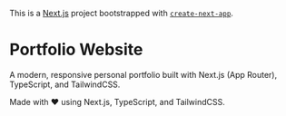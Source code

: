 This is a [Next.js](https://nextjs.org) project bootstrapped with [`create-next-app`](https://nextjs.org/docs/app/api-reference/cli/create-next-app).


# Portfolio Website

A modern, responsive personal portfolio built with Next.js (App Router), TypeScript, and TailwindCSS.


Made with ❤️ using Next.js, TypeScript, and TailwindCSS.
